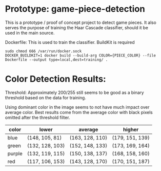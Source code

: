 # Prototype: game-piece-detection

This is a prototype / proof of concept project to detect game pieces. 
It also serves the purpose of training the Haar Cascade classifier, should it be used in the main source. 

Dockerfile: This is used to train the classifier. BuildKit is required
```shell
sudo chmod 666 /var/run/docker.sock
DOCKER_BUILDKIT=1 docker build --build-arg COLOR={PIECE_COLOR} --file Dockerfile --output type=local,dest=training/ .
```

# Color Detection Results:

Threshold: Approximately 200/255 still seems to be good as a binary threshold based on the data for training.

Using dominant color in the image seems to not have much impact over average color. 
Best results come from the average color with black pixels omitted after the threshold filter.

| color    | lower           | average         | higher          |
|----------|-----------------|-----------------|-----------------|
| blue     | (148, 105, 81)  | (163, 128, 110) | (179, 151, 139) |
| green    | (132, 128, 103) | (152, 148, 133) | (173, 169, 164) |
| purple   | (132, 119, 115) | (150, 138, 137) | (168, 158, 160) |
| red      | (117, 106, 153) | (143, 128, 170) | (170, 151, 187) |

